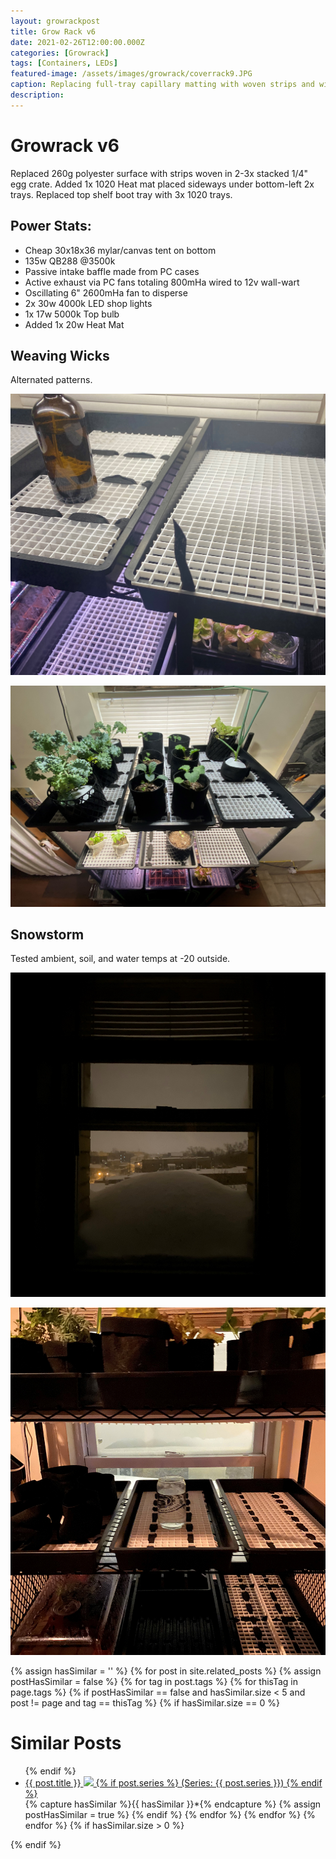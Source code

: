 ```yaml
---
layout: growrackpost
title: Grow Rack v6
date: 2021-02-26T12:00:00.000Z
categories: [Growrack]
tags: [Containers, LEDs]
featured-image: /assets/images/growrack/coverrack9.JPG
caption: Replacing full-tray capillary matting with woven strips and winterizing
description:
---
```


# Growrack v6
Replaced 260g polyester surface with strips woven in 2-3x stacked 1/4" egg crate. Added 1x 1020 Heat mat placed sideways under bottom-left 2x trays. Replaced top shelf boot tray with 3x 1020 trays.
 
## Power Stats:
- Cheap 30x18x36 mylar/canvas tent on bottom 
- 135w QB288 @3500k
- Passive intake baffle made from PC cases
- Active exhaust via PC fans totaling 800mHa wired to 12v wall-wart
- Oscillating 6" 2600mHa fan to disperse
- 2x 30w 4000k LED shop lights
- 1x 17w 5000k Top bulb
- Added 1x 20w Heat Mat
 
## Weaving Wicks
 
Alternated patterns.
 
<a data-fancybox="gallery" href="/assets/images/growrack/rackv6_2.JPG"><img class="projectimage" src="/assets/images/growrack/rackv6_2.JPG"></a>
 
<a data-fancybox="gallery" href="/assets/images/growrack/rackv6_3.JPG"><img class="projectimage" src="/assets/images/growrack/rackv6_3.JPG"></a>
 
## Snowstorm
 
Tested ambient, soil, and water temps at -20 outside.
 
<a data-fancybox="gallery" href="/assets/images/growrack/rackv6_5.JPG"><img class="projectimage" src="/assets/images/growrack/rackv6_5.JPG"></a>
 
<a data-fancybox="gallery" href="/assets/images/growrack/rackv6_4.JPG"><img class="projectimage" src="/assets/images/growrack/rackv6_4.JPG"></a>
 
{% assign hasSimilar = '' %}
{% for post in site.related_posts %}
{% assign postHasSimilar = false %}
{% for tag in post.tags %}
{% for thisTag in page.tags %}
{% if postHasSimilar == false and hasSimilar.size < 5 and post != page and tag == thisTag %}
{% if hasSimilar.size == 0 %}
# Similar Posts
<ul>
{% endif %}
<li class="relatedPost">
<a href="{{ site.url }}{{ post.url }}">{{ post.title }}
<img src="{{ post.featured-image }}" class='postlistimage' />
{% if post.series %}
(Series: {{ post.series }})
{% endif %}
</a>
</li>
{% capture hasSimilar %}{{ hasSimilar }}*{% endcapture %}
{% assign postHasSimilar = true %}
{% endif %}
{% endfor %}
{% endfor %}
{% endfor %}
{% if hasSimilar.size > 0 %}
</ul>
{% endif %}
 
 
 

